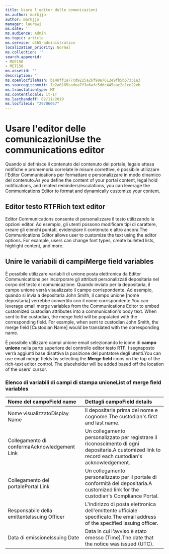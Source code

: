 ```yaml
---
title: Usare l'editor delle comunicazioni
ms.author: markjjo
author: markjjo
manager: laurawi
ms.date: ''
ms.audience: Admin
ms.topic: article
ms.service: o365-administration
localization_priority: Normal
ms.collection: ''
search.appverid:
- MOE150
- MET150
ms.assetid: ''
description: ''
ms.openlocfilehash: b148ff1a77cd9225a26f98e7612e9fb5b57331e3
ms.sourcegitcommit: 7e2a0185cadea7f3a6afc5ddc445eac2e1ce22eb
ms.translationtype: MT
ms.contentlocale: it-IT
ms.lasthandoff: 02/11/2019
ms.locfileid: "29706057"
---
```

# <a name="use-the-communications-editor"></a><span data-ttu-id="f7b1d-102">Usare l'editor delle comunicazioni</span><span class="sxs-lookup"><span data-stu-id="f7b1d-102">Use the communications editor</span></span>

<span data-ttu-id="f7b1d-103">Quando si definisce il contenuto del contenuto del portale, legale attesa notifiche e promemoria correlate le misure correttive, è possibile utilizzare l'Editor Communications per formattare e personalizzare in modo dinamico del contenuto.</span><span class="sxs-lookup"><span data-stu-id="f7b1d-103">As you define the content of your portal content, legal hold notifications, and related reminders/escalations, you can leverage the Communications Editor to format and dynamically customize your content.</span></span>

## <a name="rich-text-editor"></a><span data-ttu-id="f7b1d-104">Editor testo RTF</span><span class="sxs-lookup"><span data-stu-id="f7b1d-104">Rich text editor</span></span> 

<span data-ttu-id="f7b1d-p101">Editor Communications consente di personalizzare il testo utilizzando le opzioni editor. Ad esempio, gli utenti possono modificare tipi di carattere, creare gli elenchi puntati, evidenziare il contenuto e altro ancora.</span><span class="sxs-lookup"><span data-stu-id="f7b1d-p101">The Communications Editor allows user to customize the text using the editor options. For example, users can change font types, create bulleted lists, highlight content, and more.</span></span> 

## <a name="merge-field-variables"></a><span data-ttu-id="f7b1d-107">Unire le variabili di campi</span><span class="sxs-lookup"><span data-stu-id="f7b1d-107">Merge field variables</span></span>

<span data-ttu-id="f7b1d-p102">È possibile utilizzare variabili di unione posta elettronica da Editor Communications per incorporare gli attributi personalizzati depositaria nel corpo del testo di comunicazione. Quando inviato per la depositaria, il campo unione verrà visualizzato il campo corrispondente. Ad esempio, quando si invia a depositaria John Smith, il campo unione [nome depositaria] verrebbe convertito con il nome corrispondente.</span><span class="sxs-lookup"><span data-stu-id="f7b1d-p102">You can leverage email merge variables from the Communications Editor to embed customized custodian attributes into a communication's body text. When sent to the custodian, the merge field will be populated with the corresponding field. For example, when sent to custodian John Smith, the merge field [Custodian Name] would be translated with the corresponding name.</span></span> 

<span data-ttu-id="f7b1d-p103">È possibile utilizzare campi unione email selezionando le icone di **campo unione** nella parte superiore del controllo editor testo RTF. I segnaposto verrà aggiunti base disattiva la posizione del puntatore degli utenti.</span><span class="sxs-lookup"><span data-stu-id="f7b1d-p103">You can use email merge fields by selecting the **Merge field** icons on the top of the rich-text editor control. The placeholder will be added based off the location of the users' cursor.</span></span> 

### <a name="list-of-merge-field-variables"></a><span data-ttu-id="f7b1d-113">Elenco di variabili di campi di stampa unione</span><span class="sxs-lookup"><span data-stu-id="f7b1d-113">List of merge field variables</span></span>

| <span data-ttu-id="f7b1d-114">Nome del campo</span><span class="sxs-lookup"><span data-stu-id="f7b1d-114">Field name</span></span>                  | <span data-ttu-id="f7b1d-115">Dettagli campo</span><span class="sxs-lookup"><span data-stu-id="f7b1d-115">Field details</span></span> | 
| :------------------- | :------------------- |
| <span data-ttu-id="f7b1d-116">Nome visualizzato</span><span class="sxs-lookup"><span data-stu-id="f7b1d-116">Display Name</span></span>  | <span data-ttu-id="f7b1d-117">Il depositaria prima del nome e cognome.</span><span class="sxs-lookup"><span data-stu-id="f7b1d-117">The custodian's first and last name.</span></span> | 
| <span data-ttu-id="f7b1d-118">Collegamento di conferma</span><span class="sxs-lookup"><span data-stu-id="f7b1d-118">Acknowledgement Link</span></span> | <span data-ttu-id="f7b1d-119">Un collegamento personalizzato per registrare il riconoscimento di ogni depositaria.</span><span class="sxs-lookup"><span data-stu-id="f7b1d-119">A customized link to record each custodian's acknowledgement.</span></span>|                 |
| <span data-ttu-id="f7b1d-120">Collegamento del portale</span><span class="sxs-lookup"><span data-stu-id="f7b1d-120">Portal Link</span></span>     | <span data-ttu-id="f7b1d-121">Un collegamento personalizzato per il portale di conformità del depositaria.</span><span class="sxs-lookup"><span data-stu-id="f7b1d-121">A customized link for the custodian's Compliance Portal.</span></span>|                |
| <span data-ttu-id="f7b1d-122">Responsabile della emittente</span><span class="sxs-lookup"><span data-stu-id="f7b1d-122">Issuing Officer</span></span>                   | <span data-ttu-id="f7b1d-123">L'indirizzo di posta elettronica dell'emittente ufficiale specificato.</span><span class="sxs-lookup"><span data-stu-id="f7b1d-123">The email address of the specified issuing officer.</span></span>|                   |
| <span data-ttu-id="f7b1d-124">Data di emissione</span><span class="sxs-lookup"><span data-stu-id="f7b1d-124">Issuing Date</span></span>                   | <span data-ttu-id="f7b1d-125">Data in cui l'avviso è stato emesso (Time).</span><span class="sxs-lookup"><span data-stu-id="f7b1d-125">The date that the notice was issued (UTC).</span></span>              |